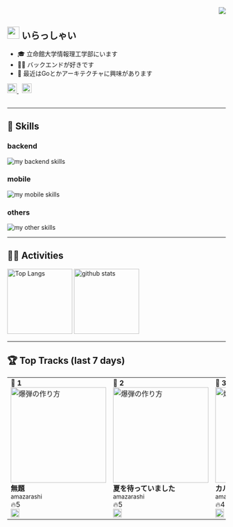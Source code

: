 <!-- 1. GitHub usernameを変更 -->
<div align="right">
  <img src="https://komarev.com/ghpvc/?username=username" />
</div>

<!-- 2. プロフィールや連絡先を変更 -->
## <img src="https://media.giphy.com/media/hvRJCLFzcasrR4ia7z/giphy.gif" width="28"> いらっしゃい
- 🎓 立命館大学情報理工学部にいます
- 🧑‍💻 バックエンドが好きです
- 🌱 最近はGoとかアーキテクチャに興味があります  
<div>
  <a href="https://x.com/wotagei_umiyuri">
    <img src="https://cdn.jsdelivr.net/npm/simple-icons@v9/icons/x.svg" alt="X" width="22" />
  </a>
  &nbsp;
  <a href="https://discord.com/users/810790329217056768">
    <img src="https://cdn.jsdelivr.net/npm/simple-icons@v9/icons/discord.svg" alt="Discord" width="22" />
  </a>
</div>
<br>

---

<!-- 3. 好きな技術スタックに変更 -->
<!-- ライトモート：theme=light, ダークモート：theme=dark -->
<!-- アイコンの選択肢一覧：https://arc.net/l/quote/zizyykfh -->
## 🌱 Skills
### backend
<img alt="my backend skills" src="https://skillicons.dev/icons?theme=dark&perline=7&i=python,fastapi,go,c,cs" />

### mobile
<img alt="my mobile skills" src="https://skillicons.dev/icons?theme=dark&perline=7&i=flutter" />

### others
<img alt="my other skills" src="https://skillicons.dev/icons?theme=dark&perline=7&i=unity,postgresql,mysql,supabase,docker,gcp" />
<br>

---

<!-- 4. GitHub usernameを変更, 2箇所 -->
## 🏃‍♀️ Activities
<div align="left"> 
  <img alt="Top Langs" height="150px" src="https://github-readme-stats.vercel.app/api?username=umiyuri777&theme=vue-dark&layout=compact&show_icons=true" />
  <img alt="github stats" height="150px" src="https://github-readme-stats.vercel.app/api/top-langs/?username=umiyuri777&theme=vue-dark&layout=compact" />
</div>

---

<!-- SPOTIFY_ACTIVITY_START -->
## 🏆 Top Tracks (last 7 days)

<table>
<tr>
<td valign="top"><div><strong>🥇 1</strong></div><a href="https://open.spotify.com/track/7IkWojxKrQrdGQtZ6jEcWt"><img src="https://wsrv.nl/?url=https%3A%2F%2Fimage-cdn-ak.spotifycdn.com%2Fimage%2Fab67616d00001e0274107fc94bacad49689da06c&w=220&h=220&fit=cover&mask=ellipse" alt="爆弾の作り方" width="220" /></a><br/><div><strong>無題</strong></div><div><small>amazarashi</small></div><div>🔥5</div><div><a href="https://open.spotify.com/track/7IkWojxKrQrdGQtZ6jEcWt"><img src="https://www.scdn.co/i/_global/favicon.png" alt="Spotify" width="20" /></a></div></td>
<td valign="top"><div><strong>🥈 2</strong></div><a href="https://open.spotify.com/track/78dMs7M0ETbtyqvJhGchEz"><img src="https://wsrv.nl/?url=https%3A%2F%2Fimage-cdn-fa.spotifycdn.com%2Fimage%2Fab67616d00001e0274107fc94bacad49689da06c&w=220&h=220&fit=cover&mask=ellipse" alt="爆弾の作り方" width="220" /></a><br/><div><strong>夏を待っていました</strong></div><div><small>amazarashi</small></div><div>🔥5</div><div><a href="https://open.spotify.com/track/78dMs7M0ETbtyqvJhGchEz"><img src="https://www.scdn.co/i/_global/favicon.png" alt="Spotify" width="20" /></a></div></td>
<td valign="top"><div><strong>🥉 3</strong></div><a href="https://open.spotify.com/track/7ipuBrawsJswgLjRJuz20C"><img src="https://wsrv.nl/?url=https%3A%2F%2Fimage-cdn-ak.spotifycdn.com%2Fimage%2Fab67616d00001e0274107fc94bacad49689da06c&w=220&h=220&fit=cover&mask=ellipse" alt="爆弾の作り方" width="220" /></a><br/><div><strong>カルマ</strong></div><div><small>amazarashi</small></div><div>🔥4</div><div><a href="https://open.spotify.com/track/7ipuBrawsJswgLjRJuz20C"><img src="https://www.scdn.co/i/_global/favicon.png" alt="Spotify" width="20" /></a></div></td>
</tr>
</table>
<!-- SPOTIFY_ACTIVITY_END -->
